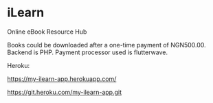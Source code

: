 # iLearn
Online eBook Resource Hub

Books could be downloaded after a one-time payment of NGN500.00. 
Backend is PHP.
Payment processor used is flutterwave.

Heroku:

https://my-ilearn-app.herokuapp.com/

https://git.heroku.com/my-ilearn-app.git
